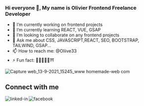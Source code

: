 ### Hi everyone 👋, My name is Olivier Frontend Freelance Developer
- 🔭 I’m currently working on frontend projects
- 🌱 I’m currently learning REACT, VUE, GSAP
- 👯 I’m looking to collaborate on any frontend projects
- 💬 Ask me about CSS, JAVASCRIPT,REACT, SEO, BOOTSTRAP, TAILWIND, GSAP...
- 📫 How to reach me: @Oliive33
- ⚡ Fun fact: 🗼🗽⛪🕌🕍⛩

![Capture web_13-9-2021_15245_www homemade-web com](https://user-images.githubusercontent.com/75976059/133094385-16567946-07e8-457b-a652-c0e70221d328.jpeg)
<br>
## Connect with me
[<img align="left" alt="linked-in" src="https://img.shields.io/badge/linkedin-%230077B5.svg?&style=for-the-badge&logo=linkedin&logoColor=white" />](https://www.linkedin.com/in/olivier-villevieille-25533014a/)
[<img align="left" alt="facebook" src="https://img.shields.io/badge/facebook-%231877F2.svg?&style=for-the-badge&logo=facebook&logoColor=white" />](https://www.facebook.com/olivier.villevieille.5)
<br>



<!--
**Oliive33/Oliive33** is a ✨ _special_ ✨ repository because its `README.md` (this file) appears on your GitHub profile.

Here are some ideas to get you started:

- 🔭 I’m currently working on ...
- 🌱 I’m currently learning ...
- 👯 I’m looking to collaborate on ...
- 🤔 I’m looking for help with ...
- 💬 Ask me about ...
- 📫 How to reach me: ...
- 😄 Pronouns: ...
- ⚡ Fun fact: ...
-->

